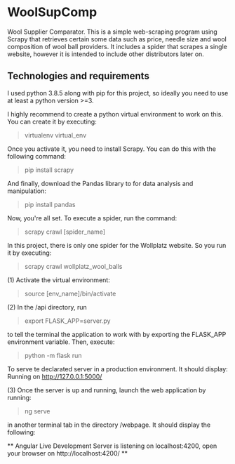 # WoolSupComp

Wool Supplier Comparator. This is a simple web-scraping program using Scrapy that retrieves certain some data such as price, needle size and wool composition of wool ball providers. It includes a spider that scrapes a single website, however it is intended to include other distributors later on.

## Technologies and requirements

I used python 3.8.5 along with pip for this project, so ideally you need to use at least a python version >=3.

I highly recommend to create a python virtual environment to work on this. You can create it by executing:

> virtualenv virtual_env

Once you activate it, you need to install Scrapy. You can do this with the following command:

> pip install scrapy

And finally, download the Pandas library to for data analysis and manipulation:

> pip install pandas

Now, you're all set. To execute a spider, run the command:

> scrapy crawl [spider_name]

In this project, there is only one spider for the Wollplatz website. So you run it by executing:

> scrapy crawl wollplatz_wool_balls

(1) Activate the virtual environment:

> source [env_name]/bin/activate


(2) In the /api directory, run 

> export FLASK_APP=server.py

to tell the terminal the application to work with by exporting the FLASK_APP environment variable. Then, execute:

> python -m flask run

To serve te declarated server in a production environment. It should display: Running on http://127.0.0.1:5000/


(3) Once the server is up and running, launch the web application by running:

> ng serve

in another terminal tab in the directory /webpage. It should display the following:

** Angular Live Development Server is listening on localhost:4200, open your browser on http://localhost:4200/ **